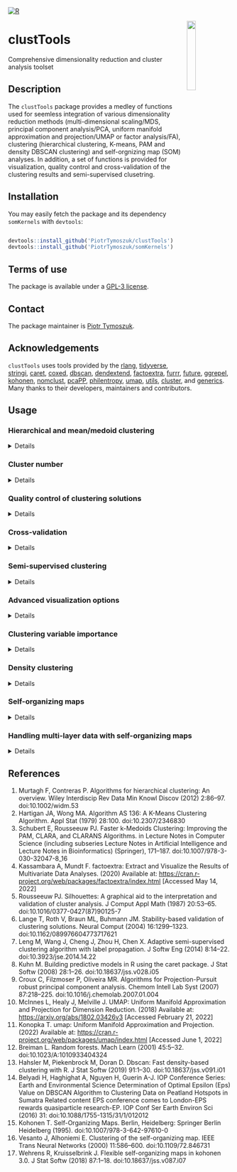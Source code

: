 [![R](https://github.com/PiotrTymoszuk/clustTools/actions/workflows/r.yml/badge.svg)](https://github.com/PiotrTymoszuk/clustTools/actions/workflows/r.yml)

<img src="https://github.com/PiotrTymoszuk/clustTools/assets/80723424/fcf39384-39f7-43f8-a396-b546a3218398" width="20%" height="20%" align = "right">

# clustTools
Comprehensive dimensionality reduction and cluster analysis toolset

## Description

The `clustTools` package provides a medley of functions used for seemless integration of various dimensionality reduction methods (multi-dimensional scaling/MDS, principal component analysis/PCA, uniform manifold approximation and projection/UMAP or factor analysis/FA), clustering (hierarchical clustering, K-means, PAM and density DBSCAN clustering) and self-orgnizing map (SOM) analyses. In addition, a set of functions is provided for visualization, quality control and cross-validation of the clustering results and semi-supervised clusetring.

## Installation

You may easily fetch the package and its dependency `somKernels` with `devtools`: 

```r

devtools::install_github('PiotrTymoszuk/clustTools')
devtools::install_github('PiotrTymoszuk/somKernels')

```
## Terms of use

The package is available under a [GPL-3 license](https://github.com/PiotrTymoszuk/clustTools/blob/main/LICENSE).

## Contact

The package maintainer is [Piotr Tymoszuk](mailto:piotr.s.tymoszuk@gmail.com).

## Acknowledgements

`clustTools` uses tools provided by the [rlang](https://rlang.r-lib.org/), [tidyverse](https://www.tidyverse.org/), [stringi](https://stringi.gagolewski.com/), [caret](https://topepo.github.io/caret/), [coxed](https://cran.r-project.org/web/packages/coxed/index.html), [dbscan](https://cran.r-project.org/web/packages/dbscan/index.html), [dendextend](https://github.com/talgalili/dendextend), [factoextra](https://cran.r-project.org/web/packages/factoextra/index.html), [furrr](https://furrr.futureverse.org/), [future](https://future.futureverse.org/), [ggrepel](https://ggrepel.slowkow.com/), [kohonen](https://cran.r-project.org/web/packages/kohonen/index.html), [nomclust](https://cran.r-project.org/web/packages/nomclust/index.html), [pcaPP](https://github.com/cran/pcaPP), [philentropy](https://github.com/drostlab/philentropy), [umap](https://github.com/tkonopka/umap), [utils](https://stat.ethz.ch/R-manual/R-devel/library/utils/html/00Index.html), [cluster](https://cran.r-project.org/web/packages/cluster/index.html), and [generics](https://github.com/r-lib/generics). Many thanks to their developers, maintainers and contributors.


## Usage

### Hierarchical and mean/medoid clustering

<details>

`clustTools` represents a one-stop shop for construction, diagnostic and validation of clustering solutions, which are scattered between many excellent R packages. Let's take a look at its basic functionalities by semi-supervised clustering of the `biopsy` data set insluded in the R's `MASS` package. This portion of data stores results of a clinical study on breast lesion biopsies, which are classified as benign or malignant based on 9 morphological and cytological variables assessed by a pathologist on a 1 - 10 scale each. The `biopsy` data set will be split into a training and test portion. I'll use the training portion for choice of the best performing clustering algorithm and cluster number. The test portion will be used for the final validation of the clustering results. The algorithms of interest are Ward's hierarchical clustering (internally implemented by `stats`), kmeans (`stats` package) and PAM (partitioning around medoids, package `cluster`). 

```r

  ## data source, the loading order matters
  ## load MASS as the first package

  library(MASS)

  library(tidyverse)
  library(clustTools)
  library(somKernels)

  ## patchwork package for plot panels

  library(patchwork)

  ## the MASS biopsy data set.
  ## Including only complete cases in the analysis
  ## The ID is not unique, since multiple samples
  ## are available for the same patient, so I'm redefining it
  ## no scaling of the clustering features V1 - V9, they are
  ## on the same scale

  my_biopsy <- biopsy %>%
    filter(complete.cases(.)) %>%
    mutate(observation = paste0('obs_', 1:nrow(.)),
           ID = paste(observation, ID, sep = '_')) %>%
    as_tibble

```

```r

> my_biopsy
# A tibble: 683 × 12
   ID                V1    V2    V3    V4    V5    V6    V7    V8    V9 class     observation
   <chr>          <int> <int> <int> <int> <int> <int> <int> <int> <int> <fct>     <chr>      
 1 obs_1_1000025      5     1     1     1     2     1     3     1     1 benign    obs_1      
 2 obs_2_1002945      5     4     4     5     7    10     3     2     1 benign    obs_2      
 3 obs_3_1015425      3     1     1     1     2     2     3     1     1 benign    obs_3      
 4 obs_4_1016277      6     8     8     1     3     4     3     7     1 benign    obs_4      
 5 obs_5_1017023      4     1     1     3     2     1     3     1     1 benign    obs_5      
 6 obs_6_1017122      8    10    10     8     7    10     9     7     1 malignant obs_6      
 7 obs_7_1018099      1     1     1     1     2    10     3     1     1 benign    obs_7      
 8 obs_8_1018561      2     1     2     1     2     1     3     1     1 benign    obs_8      
 9 obs_9_1033078      2     1     1     1     2     1     1     1     5 benign    obs_9      
10 obs_10_1033078     4     2     1     1     2     1     2     1     1 benign    obs_10     
# … with 673 more rows
# ℹ Use `print(n = ...)` to see more rows

```

```r

  ## training portion: a random subset of 383 observations
  ## the rest will be used for validation ('hold-out')

  set.seed(1234)

  train_ids <- sample(1:nrow(my_biopsy),
                      size = 383,
                      replace = FALSE)

  biopsy_lst <-
    list(train = my_biopsy[train_ids, ],
         test = my_biopsy[-train_ids, ]) %>%
    map(column_to_rownames, 'ID') %>%
    map(select, starts_with('V'))

```
I'm checking first the clustering tendency of the training and test data subsets with the [Hopkins statistic](https://en.wikipedia.org/wiki/Hopkins_statistic) with the `get_clust_tendency()` functions implemented in the great package `factoextra`. Of note, Hopkins statistic ranges from 0 (completely homogenous distribution) to 1 (highly clustered distribution). Values around 0.5 indicate a random normal-like ditribution. With the Hopkins statistic values of approximately 0.7, the `biopsy` data set demonstrates a weak-to-moderate clustering tendency:

```r

biopsy_clust_tendency <- biopsy_lst %>% 
    map(get_clust_tendency, 
        n = 200)
```
```r
> biopsy_clust_tendency$train$hopkins_stat
[1] 0.7148951
> biopsy_clust_tendency$test$hopkins_stat
[1] 0.7307125
```

I'm using the `clustTools` functions `hcluster()` and `kcluster()` to cluster the training portion of the data set with the hierarchical clusetring, kmeans and PAM. I'm also trying two distance measures: Euclidean and cosine. The initially guessed cluster number is set to `k = 2` as expected for the data set containing two types of samples. Importantly, those clustering functions take numeric data frames or matrices as the first argument and return objects of `clust_analysis` class, which can be, irrespectively of the clustering algorithm, subjected to a consistent quality control and validation.

```r

  clust_objects <- list()

  ## Ward's hierarchical clustering

  clust_objects$hcl_euclidean <-
    hcluster(data = biopsy_lst$train,
             distance_method = 'euclidean',
             k = 2,
             hc_method = 'ward.D2')

  clust_objects$hcl_cosine <-
    hcluster(data = biopsy_lst$train,
             distance_method = 'cosine',
             k = 2,
             hc_method = 'ward.D2')

  ## kmeans

  clust_objects$kmeans_euclidean <-
    kcluster(data = biopsy_lst$train,
             distance_method = 'euclidean',
             k = 2,
             clust_fun = 'kmeans')

  clust_objects$kmeans_cosine <-
    kcluster(data = biopsy_lst$train,
             distance_method = 'cosine',
             k = 2,
             clust_fun = 'kmeans')

  ## PAM

  clust_objects$pam_euclidean <-
    kcluster(data = biopsy_lst$train,
             distance_method = 'euclidean',
             k = 2,
             clust_fun = 'pam')

  clust_objects$pam_cosine <-
    kcluster(data = biopsy_lst$train,
             distance_method = 'cosine',
             k = 2,
             clust_fun = 'pam')

```

```r

> clust_objects$pam_cosine
Clustering analysis with PAM and cosine distance method.
Cluster assignment:
# A tibble: 383 × 2
   observation     clust_id
   <chr>           <fct>   
 1 obs_284_601265  1       
 2 obs_101_1167471 1       
 3 obs_623_1277792 1       
 4 obs_645_1339781 2       
 5 obs_400_1238948 2       
 6 obs_98_1166630  2       
 7 obs_103_1168736 2       
 8 obs_602_1042252 1       
 9 obs_326_806423  2       
10 obs_79_1137156  1       
# … with 373 more rows
# ℹ Use `print(n = ...)` to see more rows

```
The `clust_analysis` object bundles the clustering data (called by `model.frame()`), distance matrix (`dist()`), a data frame with the cluster assignment (`extract(type = 'assignment')`) and other internal elements allowing for re-fitting of the clustering structure:

```r

> head(model.frame(clust_objects$pam_cosine))
                V1 V2 V3 V4 V5 V6 V7 V8 V9
obs_284_601265  10  4  4  6  2 10  2  3  1
obs_101_1167471  4  1  2  1  2  1  3  1  1
obs_623_1277792  4  1  1  1  2  1  1  1  1
obs_645_1339781  1  1  1  1  2  1  2  1  1
obs_400_1238948  8  5  6  2  3 10  6  6  1
obs_98_1166630   7  5  6 10  5 10  7  9  4

> as.matrix(dist(clust_objects$pam_cosine))[1:5, 1:5]
                obs_284_601265 obs_101_1167471 obs_623_1277792 obs_645_1339781 obs_400_1238948
obs_284_601265      0.00000000      0.21342699      0.15789388       0.2976895      0.08462418
obs_101_1167471     0.21342699      0.00000000      0.06341419       0.1204068      0.15371658
obs_623_1277792     0.15789388      0.06341419      0.00000000       0.2049536      0.19244959
obs_645_1339781     0.29768946      0.12040679      0.20495361       0.0000000      0.18009751
obs_400_1238948     0.08462418      0.15371658      0.19244959       0.1800975      0.00000000

> extract(clust_objects$pam_cosine, type = 'assignment')
# A tibble: 383 × 2
   observation     clust_id
   <chr>           <fct>   
 1 obs_284_601265  1       
 2 obs_101_1167471 1       
 3 obs_623_1277792 1       
 4 obs_645_1339781 2       
 5 obs_400_1238948 2       
 6 obs_98_1166630  2       
 7 obs_103_1168736 2       
 8 obs_602_1042252 1       
 9 obs_326_806423  2       
10 obs_79_1137156  1       
# … with 373 more rows
# ℹ Use `print(n = ...)` to see more rows

```
</details>

### Cluster number

<details>

The package offers a visual help for verifying your cluster number guess. By calling `plot(type = 'diagnostic')` for a `clust_analysis` object, plots of dendrograms (hierarchical clustering only), within-cluster sum of squares and mean silhouette statistic values for clustering structures with varyiing cluster numbers can retrieved. All plots generated with the package's tools are `ggplot` graphical objects and can be easily customized by the user:

```r

  ## plot(type = 'diagnostic') returns
  ## a list of diagnostic plots for determination
  ## of the optimal cluster number
  
  cl_number_plots <- clust_objects %>% 
    map(plot, 
        type = 'diagnostic') %>% 
    map(map, 
        ~.x + 
          theme(plot.tag.position = 'bottom'))

```

```r
## for hierarchical clustering dendrograms are available

> cl_number_plots$hcl_euclidean$dendrogram

```
![image](https://github.com/PiotrTymoszuk/clustTools/assets/80723424/b5086ac2-06fd-4256-948a-4dcba8367cc7)

```r
## within-cluster sum of squares and mean silhouette plots
## are generated for most algorithms

> cl_number_plots$pam_euclidean$wss + cl_number_plots$pam_euclidean$silhouette
```
![image](https://github.com/PiotrTymoszuk/clustTools/assets/80723424/c4fee14a-00d9-4062-b4ba-31bb9c662feb)

As indicated by the two main branches of the dendrogram, the bend of the within-cluster sum of square curve, and the peak of the mean [silhouette statistic](https://en.wikipedia.org/wiki/Silhouette_(clustering)), the two-cluster solution seem to be a resonable guess.

</details>

### Quality control of clustering solutions

<details>

The package offers basically two numeric measures of cluster quality:

* [silhouette statistic](https://en.wikipedia.org/wiki/Silhouette_(clustering)), which gauges the quality of discrimination between the clusters

* _explained clustering variance_ defined as a ratio of the total between-cluster sum of squares to the total sum of squares. As such, explained clustering variance works in a similar way to R^2 or ANOVA

Function `silhouette()` computes silhouette values for each observation, mean values for the whole object and particular clusters can be retrieved with the `summary` method. Genarally, silhouettes range from -1 to 1, with high values indicative of good separation of the given observation or cluster from other clusers:

```r

> clust_objects$kmeans_cosine %>% 
+ silhouette %>% 
+ summary
# A tibble: 3 × 13
  clust_id     n n_negative perc_negative  mean    sd median   q025    q25   q75  q975    min   max
  <fct>    <int>      <int>         <dbl> <dbl> <dbl>  <dbl>  <dbl>  <dbl> <dbl> <dbl>  <dbl> <dbl>
1 global     383         37          9.66 0.357 0.251  0.313 -0.115 0.213  0.574 0.736 -0.202 0.764
2 1          165          0          0    0.567 0.172  0.638  0.219 0.433  0.697 0.756  0.156 0.764
3 2          218         37         17.0  0.198 0.171  0.219 -0.135 0.0717 0.302 0.482 -0.202 0.522

```
For kmeans clustering of the `biopsy` training subset with cosine distance, low mean silhouette for the second large cluster indicate a possibly poor distinctness. This may be investigated in a plot in more details:

```r
> clust_objects$kmeans_cosine %>% 
+ silhouette %>% 
+ plot
```
![image](https://github.com/PiotrTymoszuk/clustTools/assets/80723424/22525c18-e5ad-4a05-b449-b62031868e2e)

In particular, 18% of the cluster 2 observations had negative statistic values, which indicate that they are most likely misclassified. 

Let's compare mean silhouettes and clusetring variances for different clustering solutions. The later can be computed for `clust_analysis` objects by calling `var()` with the `frac_var` element of the result storing the fraction of explained clustering variance which concerns us most.

```r
  ## mean silhouettes
  
  cl_silhouettes <- clust_objects %>% 
    map(silhouette) %>% 
    map_dfr(summary) %>% 
    filter(clust_id == 'global') %>% 
    mutate(clustering_algorithm = names(clust_objects)) %>% 
    relocate(clustering_algorithm)
  
  ## explained clustering variances
  
  cl_variances <- clust_objects %>% 
    map(var) %>% 
    map_dbl(~.x$frac_var)

```
In the `biopsy` data set, Euclidean distance yields a generally better separation between the clusters as the cosine metics as unequivocally demonstrated by mean silhouettes. The PAM/Euclidean solution has the lowest count of potentially misclassified observations with negative silhouette widths.

```r
> cl_silhouettes
# A tibble: 6 × 14
  clustering_algorithm clust_id     n n_negative perc_negative  mean    sd median    q025   q25   q75  q975     min   max
  <chr>                <fct>    <int>      <int>         <dbl> <dbl> <dbl>  <dbl>   <dbl> <dbl> <dbl> <dbl>   <dbl> <dbl>
1 hcl_euclidean        global     383         25          6.53 0.567 0.317  0.747 -0.253  0.339 0.816 0.849 -0.602  0.849
2 hcl_cosine           global     383         65         17.0  0.318 0.323  0.298 -0.356  0.136 0.592 0.784 -0.521  0.805
3 kmeans_euclidean     global     383         17          4.44 0.583 0.282  0.748 -0.106  0.365 0.810 0.843 -0.291  0.843
4 kmeans_cosine        global     383         37          9.66 0.357 0.251  0.313 -0.115  0.213 0.574 0.736 -0.202  0.764
5 pam_euclidean        global     383          6          1.57 0.588 0.252  0.738  0.0642 0.372 0.795 0.825 -0.120  0.825
6 pam_cosine           global     383         11          2.87 0.359 0.202  0.332 -0.0143 0.248 0.524 0.676 -0.0963 0.695

```

In turn, kmeans with Euclidean distance provides the most informative clustering procedure as demonstrated by the highest explained clustering variance:

```r
>   cl_variances
   hcl_euclidean       hcl_cosine kmeans_euclidean    kmeans_cosine    pam_euclidean       pam_cosine 
       0.8082272        0.2898587        0.8303221        0.3172726        0.8173912        0.2914502 
```

The `clustTools` package offers also a rich set of visual diagnostic tools. Heat maps generated with `plot(type = 'heat_map')` and `cross_distance() %>% plot(type = 'mean')` are useful at assessing distinctness of the clusters. Let's check them out for the PAM algorithm - eye-balling of the plots confirms the poor separation between the clusters by PAM/cosine:

```r
 ## distance heat maps

 pam_heat_maps <- clust_objects[c("pam_euclidean", "pam_cosine")] %>% 
    map(plot, type = 'heat_map') %>% 
    map(~.x + 
          theme(plot.tag = element_blank(), 
                axis.text = element_blank(), 
                axis.text.x = element_blank(), 
                axis.ticks = element_blank(), 
                axis.line = element_blank(),
                legend.position = 'bottom'))
```

```r
> pam_heat_maps$pam_euclidean + pam_heat_maps$pam_cosine

```
![image](https://github.com/PiotrTymoszuk/clustTools/assets/80723424/ea7c2f76-8f8a-4970-9803-2d89d826a4d4)

```r

 pam_mean_heat_maps <- clust_objects[c("pam_euclidean", "pam_cosine")] %>% 
    map(cross_distance) %>% 
    map(plot, type = 'mean') %>% 
    map(~.x + theme(legend.position = 'bottom'))
    
```

![image](https://github.com/PiotrTymoszuk/clustTools/assets/80723424/9e55beb1-49f0-4eba-993e-84657e210bfb)
  
</details>

### Cross-validation

<details>

Unsupervised clustering objects resemble multi-parameter classification machine learning models in multiple aspects. By principle, they can be cross-validated just like any other machine learning models. In brief, in each cross-validation fold, the training portion is used for fitting of the clustering structure with the same algorithm as the parent clustering solution. The test portion of the fold is used for calculation of numeric stats and assessment of cluster assignment accuracy as compared with the parental clustering solution. Such approach has few advantages as compared with computation of numeric statistics only for the training data subset like a more robust handling of atypical observations and assessment of over-fitting. 
The default method of assignment of test portion observations to the clusters defined in the trainig portion of the cross-validation fold is so-called k-nearest neighbor label propagation. This prediction algorithm is resonably fast and agnostic to the clustering procedure. 

Here, we'll cross-validate the `biopsy` training subset clustering objects generated with the best performing Euclidean distance. This is accomplished with the `cv()` function, which returns out-of-fold predictions, numeric statistics for the folds along with means and confidence intervals of cluster assignment accuracy, classification error, explained clustering variance and mean silhouette. The later statistics can be retrieved from the `cv()` output by calling `summary()`:

```r

  euclidean_cv_stats <- 
    clust_objects[c("hcl_euclidean", "kmeans_euclidean", "pam_euclidean")] %>% 
    map(cv) %>% 
    map(summary)

```

```r

> euclidean_cv_stats %>% 
+ map(select, ends_with('mean'))
$hcl_euclidean
# A tibble: 1 × 4
  accuracy_mean error_mean frac_var_mean sil_width_mean
          <dbl>      <dbl>         <dbl>          <dbl>
1         0.763      0.237         0.805          0.586

$kmeans_euclidean
# A tibble: 1 × 4
  accuracy_mean error_mean frac_var_mean sil_width_mean
          <dbl>      <dbl>         <dbl>          <dbl>
1         0.395      0.605         0.813          0.588

$pam_euclidean
# A tibble: 1 × 4
  accuracy_mean error_mean frac_var_mean sil_width_mean
          <dbl>      <dbl>         <dbl>          <dbl>
1         0.790      0.210         0.801          0.586

```

In case of kmeans clustering and of other algorithms with stochastic determination of the initial cluster centers, the accuracy and classification error are expected to be poor. Still, we can use fractions of explained variations (`frac_var`) and mean silhouette widths (`sil_width`), to compare the clustering procedures. While all of them have similar discriminatory power, the kmeans/Euclidean colution displays the largest fraction of explained variance.
  
</details>

### Semi-supervised clustering

<details>

As for cross-validation, there's a possibility to apply the k-nearest neighbor (kNN) label propagation algorithm to predict the cluster assignment in a hold-out subset or external validation data set. Here we'll predict the cluster assignment defined by the kmeans/Euclidean clustering in the training portion for the test subset of the `biopsy` data set and check quality of the cluster assignment with explained clustering variance and silhouette width. 
The prediction is done with the `predict()` function, which takes a clustering analysis object as the first argument and a numeric data frame or matrix as `newdata`; the `type` argument is set to 'propagation' for the kNN procedure. The output is an instance of `clust_analysis` class, which allows for direct comparison of the training and test data clustering.

```r

  ## predictions for KMEANS/Euclidean
  
  kmeans_clusters <- list()
  
  kmeans_clusters$training <- clust_objects$kmeans_euclidean
  
  kmeans_clusters$test <- 
    predict(clust_objects$kmeans_euclidean, 
            newdata = biopsy_lst$test, 
            type = 'propagation')

```

Let's compare explained variances and mean silhouette witdths of the training clustering and predictions: 

```r

  ## explained variance and silhouette width
  
  kmeans_variance <- kmeans_clusters %>% 
    map(var) %>% 
    map_dbl(~.x$frac_var)
  
  kmeans_silhouette <- kmeans_clusters %>% 
    map(silhouette) %>% 
    map(summary)

```
```r
>   kmeans_variance
 training      test 
0.8303221 0.8385571

>   kmeans_silhouette
$training
# A tibble: 3 × 13
  clust_id     n n_negative perc_negative  mean    sd median   q025   q25   q75  q975    min   max
  <fct>    <int>      <int>         <dbl> <dbl> <dbl>  <dbl>  <dbl> <dbl> <dbl> <dbl>  <dbl> <dbl>
1 global     383         17          4.44 0.583 0.282  0.748 -0.106 0.365 0.810 0.843 -0.291 0.843
2 1          249          0          0    0.764 0.102  0.805  0.443 0.750 0.819 0.843  0.282 0.843
3 2          134         17         12.7  0.248 0.184  0.297 -0.182 0.166 0.388 0.465 -0.291 0.473

$test
# A tibble: 3 × 13
  clust_id     n n_negative perc_negative  mean    sd median    q025   q25   q75  q975    min   max
  <fct>    <int>      <int>         <dbl> <dbl> <dbl>  <dbl>   <dbl> <dbl> <dbl> <dbl>  <dbl> <dbl>
1 global     300          5          1.67 0.608 0.262  0.771  0.0694 0.391 0.815 0.849 -0.230 0.849
2 1          198          0          0    0.774 0.104  0.806  0.415  0.775 0.822 0.849  0.195 0.849
3 2          102          5          4.90 0.287 0.156  0.311 -0.141  0.192 0.402 0.480 -0.230 0.500

```

The cluster prediction in the test portion of the `biopsy` data set seems to be equally informative as in the parental clustering solution. Moreover, the discriminatory performance measured by silhouettes is even marginally better for the test data than for the training subset. The distinctess of the clusters can be assessed by heat maps of pairwise distances between observations:

```r

kmeans_heat_maps <- kmeans_clusters %>% 
    map(plot, type = 'heat_map') %>% 
    map(~.x + 
          theme(legend.position = 'bottom', 
                plot.tag = element_blank(), 
                axis.text = element_blank(), 
                axis.text.x = element_blank(), 
                axis.ticks = element_blank(), 
                axis.line = element_blank())) %>% 
    map2(., c('Biopsy: training', 'Biopsy: test'), 
         ~.x + labs(title = .y))

```

```r

> kmeans_heat_maps$training + kmeans_heat_maps$test

```
![image](https://github.com/PiotrTymoszuk/clustTools/assets/80723424/e9725bda-1939-4a0a-85a9-7168b56e3200)

By calling `cross_distance()` for the training and test data clustering structures, we can also assess how the training and test clusters relate to each other:

```r
kmeans_cross_dists <- 
    cross_distance(kmeans_clusters$training, 
                   kmeans_clusters$test)

```

```r
> kmeans_cross_dists %>% 
+ plot(type ='mean')
```
![image](https://github.com/PiotrTymoszuk/clustTools/assets/80723424/4d0a1091-bb61-4e0e-bd22-d7b28e80dfa6)

Finally, let's compare the distribution of malignant and benign samples between the clusters. This analysis reveals, that nearly all benign samples were assigned to the cluster 1 and malingnant samples were located in the cluster 2:

```r

  ## retrieving the cluster assignments
  
  kmeans_clust_assign <- kmeans_clusters %>% 
    map(extract, 'assignment') %>% 
    map(mutate, ID = observation)
  
  ## joining with the biopsy data
  
  kmeans_clust_assign <- kmeans_clust_assign %>% 
    map(left_join, 
        my_biopsy[c('ID', 'class')], 
        by = 'ID')
  
  ## counting benign and malignant samples in the clusters
  
  kmeans_clust_counts <- kmeans_clust_assign %>% 
    map(count, clust_id, class)

```
```r
> kmeans_clust_counts
$training
# A tibble: 4 × 3
  clust_id class         n
  <fct>    <fct>     <int>
1 1        benign      240
2 1        malignant     9
3 2        benign        7
4 2        malignant   127

$test
# A tibble: 4 × 3
  clust_id class         n
  <fct>    <fct>     <int>
1 1        benign      193
2 1        malignant     5
3 2        benign        4
4 2        malignant    98

```
We can corroborate it further by computing accuracy, Cohen's kappa and receiver-operating characteristic with `caret`:

```r
## kappa and ROC: I'm using `multiClassSummary()`
  ## which takes a data frame with the `obs` and `pred`
  ## variables storing the observed and predicted outcome, respectively
  
  library(caret)
  
  kmeans_clust_assign <- kmeans_clust_assign %>% 
    map(mutate, 
        obs = class, 
        pred = car::recode(clust_id, 
                           "'1' = 'benign'; '2' = 'malignant'"), 
        pred = factor(pred, c('benign', 'malignant')))
  
  kmeans_roc_stats <- kmeans_clust_assign %>% 
    map(select, obs, pred) %>% 
    map(as.data.frame) %>% 
    map(multiClassSummary, 
        lev = c('benign', 'malignant'))
```
The kmeans/Euclidean clustering of the `biopsy` data set allows an excellent discrimination of the malignant and benign breast biopsy samples:

```r

>  kmeans_roc_stats
$training
         Accuracy             Kappa                F1       Sensitivity       Specificity    Pos_Pred_Value    Neg_Pred_Value 
        0.9582245         0.9084854         0.9677419         0.9716599         0.9338235         0.9638554         0.9477612 
        Precision            Recall    Detection_Rate Balanced_Accuracy 
        0.9638554         0.9716599         0.6266319         0.9527417 

$test
         Accuracy             Kappa                F1       Sensitivity       Specificity    Pos_Pred_Value    Neg_Pred_Value 
        0.9700000         0.9333136         0.9772152         0.9796954         0.9514563         0.9747475         0.9607843 
        Precision            Recall    Detection_Rate Balanced_Accuracy 
        0.9747475         0.9796954         0.6433333         0.9655759 

```
  
</details>

### Advanced visualization options

<details>

Visualization of clustering structure with help of dimensionality reduction methods has a long tradition. By calling `plot(type = 'components')` for a clustering analysis objects, the `clustTools` package generates a scatter plot of observations's scores associated with the first two dimensions of prlincipal component analysis (PCA), multi-dimensional scaling (MDS) or Uniform Manifold Approximation and Projection (UMAP). By default, the dimensionality reduction is done for the distance matrix, by specifying `with = 'data'`, the user can request it for the genuine data set.

```r

## plots of MDS of the distance matrix, as an alternative 
  ## of distance heat map
  
  kmeans_mds_dist <- kmeans_clusters %>% 
    map(plot,
        type = 'components', 
        red_fun = 'mds') %>% 
    map(~.x + 
          theme(plot.tag = element_blank(), 
                legend.position = 'bottom'))

```
```r
> kmeans_mds_dist$training + kmeans_mds_dist$test
```

![image](https://github.com/PiotrTymoszuk/clustTools/assets/80723424/501958ae-017c-41b4-a1c1-fcd1d51535b0)

```r

  ## UMAP of the data set
  
  kmeans_umap_data <- kmeans_clusters %>% 
    map(plot, 
        type = 'components', 
        red_fun = 'umap',
        with = 'data') %>% 
    map(~.x + 
          theme(plot.tag = element_blank(), 
                legend.position = 'bottom'))

```
```r
> kmeans_umap_data$training + kmeans_umap_data$test
```
![image](https://github.com/PiotrTymoszuk/clustTools/assets/80723424/d105f4b6-8f66-4421-bbc4-8705ef513d2f)

By calling `plot_clust_hm()` for a clusterin analysis object, a heat map representation of clustering features is plotted. The color scale may be easily customized e.g. with ggplot's `scale_fill_gradient2()`:

```r
## heat maps of clustering features
    
  kmeans_hm_variables <- kmeans_clusters %>% 
    map(plot_clust_hm) %>% 
    map(~.x + 
          scale_fill_gradient2(low = 'steelblue', 
                               mid = 'black', 
                               high = 'firebrick', 
                               midpoint = 5.5, 
                               limits = c(1, 10)) + 
          theme(axis.text.x = element_blank(), 
                axis.ticks.x = element_blank(), 
                axis.line.x = element_blank(), 
                legend.position = 'bottom')) %>% 
    map2(., c('Biopsy: training', 'Biopsy: test'), 
         ~.x + labs(title = .y))
```
```r
> kmeans_hm_variables$training + kmeans_hm_variables$test
```
![image](https://github.com/PiotrTymoszuk/clustTools/assets/80723424/12709b76-99eb-4106-8afb-0ed8caad70c2)
  
</details>

### Clustering variable importance

<details>
Permutation variable importance as proposed by Breiman for machine learning algorithms can be applied directly to clusterin analyses. The principle is quite simple: we're comparing quality fo clustering of the genuine clustering structure with a clustering objects fitted to the data set with one of the variables reshuffled by random. This procedure is repeated for all clusetring features and may run in several iterations exclude random unexpecte results. In `clustTools`, permutation variable importance is computed with the `impact()` function for explained clustering variance as loss function, i.e. the metric used to compare the input and reshuffled clustering structure. Of importance, this procedue can be done only for clustering objects fitted to the training data set and not for predictions. The computation for multiple iterations can be accelerated by launching he function in parallel. The results can be visualized by calling `plot()` and their wrpa-up retirieved by `summary()`:

```r

kmeans_variable_importance <-
    impact(kmeans_clusters$training,
           n_iter = 50,
           .parallel = TRUE)

```
```r
> summary(kmeans_variable_importance)
# A tibble: 9 × 9
  variable   mean      sd median    q25    q75     min    max n_iter
  <chr>     <dbl>   <dbl>  <dbl>  <dbl>  <dbl>   <dbl>  <dbl>  <int>
1 V1       0.0507 0.00502 0.0501 0.0481 0.0539 0.0386  0.0600     50
2 V2       0.0749 0.00897 0.0735 0.0700 0.0809 0.0468  0.0964     50
3 V3       0.0596 0.00790 0.0589 0.0538 0.0644 0.0461  0.0811     50
4 V4       0.0555 0.00867 0.0546 0.0490 0.0616 0.0333  0.0736     50
5 V5       0.0290 0.00567 0.0283 0.0257 0.0327 0.0156  0.0440     50
6 V6       0.157  0.00880 0.157  0.151  0.163  0.134   0.174      50
7 V7       0.0404 0.00516 0.0402 0.0365 0.0441 0.0307  0.0514     50
8 V8       0.0857 0.0107  0.0842 0.0785 0.0920 0.0621  0.109      50
9 V9       0.0166 0.00723 0.0154 0.0124 0.0219 0.00289 0.0339     50
```

```r
> plot(kmeans_variable_importance)
```
![image](https://github.com/PiotrTymoszuk/clustTools/assets/80723424/2225235a-26df-4c8b-a4bf-3f6d4feddb25)

As inferred from the summary table and the plot, the variable `V6` is by far the most influential clustering variable.

</details>

### Density clustering

<details>

Density clustering is implemented in the `clustTools` package by the DBSCAN algorithm. While its applicability to high dimension data is limited, it can robustly cope with with data subjected previously to dimensionality reduction e.g. with UMAP. To streamline the reduction - clustering workflow, nearly all clustering functions of the package can be coupled with the `reduce_data()` tool. In the following example, we'll subject the `biopsy` data set to UMAP and subsequently cluster the UMAP score layout with DBSCAN. Unlike for hierarchical clustering or mean/medoid clusetring, the user does not have to specify the cluster number. The clustering behavior is controlled with the `eps` parameter defining the distance threshold for noise observations and minPts specifying the size of the nearest neighborhood:

```r

  ## generating the UMAP layouts for the training and test
  ## portion of the data set

  biopsy_density <- biopsy_lst %>%
    map(reduce_data,
        distance_method = 'manhattan',
        kdim = 2,
        red_fun = 'umap', 
        random_state = 1234)

  ## clustering the training subset
  ## eps is a pure guess to begin with

  biopsy_dbscan <- list()

  biopsy_dbscan$training <-
    dbscan_cluster(data = biopsy_density$train,
                   distance_method = 'manhattan', 
                   eps = 1,
                   minPts = 7)

```
In a similar manner to hierarchical of kmeans clustering, the function `plot(type = 'diagnostic')` may be employed for setting the optimal `eps` value. Following the logics of Belyadi and colleagues, nois observations tend towards rapidly expanding k-nearest neighbor distance for noisy observations. Hence the optimal `eps` threshold should be placed just below the steep increase of the nearest neighbor distance plot. With `eps = 1`, we set the threshold obviously far too high:

```r
> plot(biopsy_dbscan$training)
$knn_dist
```
![image](https://github.com/PiotrTymoszuk/clustTools/assets/80723424/0f1ecd4a-1364-4da5-b71c-03c07ae36ab4)


`eps` value of 0.7 seems to do the job

```r
  biopsy_dbscan$training <-
    dbscan_cluster(data = biopsy_density$train,
                   distance_method = 'manhattan', 
                   eps = 0.7,
                   minPts = 7)

```

```r
> plot(biopsy_dbscan$training)
$knn_dist
```
![image](https://github.com/PiotrTymoszuk/clustTools/assets/80723424/175191fb-039e-4599-8299-23f36f1c2b27)

Numeric statistics, cross-validation and semi-supervised clustering are accomplished in the usual way. Let's check the luster predictions for the test portion of the `biopsy` data set:

```r
 ## predictions

  biopsy_dbscan$test <-
    predict(biopsy_dbscan$training,
            newdata = biopsy_density$test,
            type = 'propagation')

  ## clustering variance and silhouette width

  biopsy_dbscan_variance <- biopsy_dbscan %>%
    map(var) %>%
    map_dbl(~.x$frac_var)

  biopsy_dbscan_silhouette <- biopsy_dbscan %>%
    map(silhouette) %>%
    map(summary)

```

```r
>   biopsy_dbscan_variance
 training      test 
0.9922007 0.2608777

>   biopsy_dbscan_silhouette 
$training
# A tibble: 5 × 13
  clust_id     n n_negative perc_negative   mean       sd median   q025    q25   q75  q975    min   max
  <fct>    <int>      <int>         <dbl>  <dbl>    <dbl>  <dbl>  <dbl>  <dbl> <dbl> <dbl>  <dbl> <dbl>
1 global     383         62          16.2 0.481   0.482    0.660 -0.507  0.236 0.938 0.959 -0.911 0.960
2 0            1          0           0   0      NA        0      0      0     0     0      0     0    
3 1          122          0           0   0.947   0.00912  0.947  0.928  0.939 0.955 0.960  0.926 0.960
4 2          177         62          35.0 0.0448  0.360    0.148 -0.583 -0.391 0.364 0.419 -0.911 0.420
5 3           83          0           0   0.733   0.0662   0.763  0.594  0.675 0.783 0.806  0.564 0.807

$test
# A tibble: 5 × 13
  clust_id     n n_negative perc_negative     mean      sd median   q025    q25    q75   q975     min      max
  <fct>    <int>      <int>         <dbl>    <dbl>   <dbl>  <dbl>  <dbl>  <dbl>  <dbl>  <dbl>   <dbl>    <dbl>
1 global     300        146          48.7   0.0143  0.479   0.262 -0.730 -0.427  0.439  0.855  -0.785    0.885
2 0            0          0         NaN   NaN      NA      NA     NA     NA     NA     NA     Inf     -Inf    
3 1           13          0           0     0.843   0.0643  0.882  0.705  0.806  0.883  0.885   0.666    0.885
4 2          146        146         100    -0.453   0.159  -0.442 -0.759 -0.578 -0.325 -0.223  -0.785   -0.216
5 3          141          0           0     0.422   0.0751  0.430  0.262  0.380  0.461  0.529   0.228    0.529
```

Interestingly, the UMAP - DBSCAN procedure overfits massively as demonstrated by the huge differences in clustering variances and mean silhouettes between the training and test data set. The failure of the clustering solution to predict the test subset assignment is also obvius, when the UMAP layout is visualized in a scatter plot. To this end we'll call `plot(type = 'data')`, which plots the first two variables of the clustering data set - in this case the first two UMAP dimensions.

```r

  biopsy_dbscan_umap_layout <- biopsy_dbscan %>%
    map(plot, 
        type = 'data') %>% 
    map(~.x + 
          theme(plot.tag = element_blank(), 
                legend.position = 'bottom'))

```
```r
> biopsy_dbscan_umap_layout$training + biopsy_dbscan_umap_layout$test
```

![image](https://github.com/PiotrTymoszuk/clustTools/assets/80723424/55ee42a3-d0d6-41f1-b173-07afb3fb1c64)

</details>

### Self-organizing maps

<details>
Self-organizing maps or SOM represent a Swiss army knife for dimensionality reduction and clustering. The algorithm based on the neural network principle was proposed by Teuvo Kohonen and implemented in R by the excellent package `kohonen` by Wehrens and colleagues. The output of the SOM algorithm is a set of vectors, so called 'codebook vectors' storing positions of SOM nodes (called also 'winning units') and, hence, a simplified, 'reduced' form of the input data set. As proposed by Juha Vesanto some 20 years ago, the matrix of distances between the codebook vectors, so called 'U matrix' may be tackled by traditional unsupervised clustering algorithms such as hierarchical or kmeans clustering. From my own experience, such combined SOM - unsupervised clustering procedure is especially useful at handling high-dimension data such as gene expression matrices of flow cytometry measurmenents. 

The `clustTool` package integrates the SOM concept, SOM tools provided by the `kohonen` package and unsupervised clustering functions in a comprehensive workflow. In the current example, we'll use the combined SOM - PAM clustering to classify Italian wines listed in the UCI's `wines` data set based on their physical and chemical properties. The preprocessing will include elimination of non-variant features and normalization with median centering of the clustering variables (function `center_data()` from the `clustTools` package). The training subset will consist of 100 randomly selected observations, and will be used for tuning of the clustering algorithm. The test portion will be used solely for validation of the clustering structure.

```r
  ## kohonen will be used for diagnostic plots
  ## and as the data source
  ##
  ## the library order matters!

  library(kohonen)

  library(tidyverse)
  library(clustTools)
  library(somKernels)
  library(caret)

  ## patchwork for stitching the plots

  library(patchwork)

  ## the wines dataset pre-processing: elimination of invariant features
  ## (low variance to mean ratio) and median centering

  data("wines")

  my_wines <- wines %>%
    as.data.frame %>%
    mutate(ID = paste0('wine_', 1:nrow(.))) %>%
    column_to_rownames('ID')

  distr_stats <- my_wines %>%
    map_dfr(~tibble(variance = var(.x),
                    mean = mean(.x),
                    var_mean_ratio = var(.x)/mean(.x))) %>%
    mutate(variable = names(my_wines)) %>%
    relocate(variable)

  top_variant_features <- distr_stats %>%
    filter(var_mean_ratio > 0.1) %>%
    .$variable

  my_wines <- my_wines %>%
    select(all_of(top_variant_features)) %>%
    center_data('median')

  ## appending the parental data frame with wine classification
  ## it will be used for the final validation of the results

  my_wines <- my_wines %>%
    mutate(vintage = vintages)

  ## training: 100 randomly chosen observations
  ## the rest used for validation#
  ## created with caret's createDataPartition() to keep
  ## the vintage distribution

  set.seed(12345)

  train_ids <- createDataPartition(my_wines$vintage, p = 100/177)[[1]]

  wine_lst <-
    list(train = my_wines[train_ids, ],
         test = my_wines[-train_ids, ]) %>%
    map(select, -vintage)

```

As before, we're checking the clustering tendency with Hopkins statistic using `get_clust_tendency()`. With the statistic values in the 0.65 - 0.7 range, only weak clustering tendency of both training and test data subsets can be inferred. 

```r
clust_tendency <- wine_lst %>%
    map(get_clust_tendency,
        n = 60)
```
```r
> clust_tendency$train$hopkins_stat
[1] 0.6983034
> clust_tendency$test$hopkins_stat
[1] 0.6566695
```
We are constructing three SOM-clusetring objects employing $5 \times 4$ hexagonal SOM grids to generate U matrices with Euclidean, Manhattan and cosine distances. The U-matrices will be subsequently clustered with the PAM procedure with 3 clusters as an intial guess. The construction step is accomplished with the `combi_cluster()` function returning a `combi_analysis` object. As we'll see in a moment, `combi_analysis` objects share the same quality control, validation, prediction, visualization and variable importance framework with other clustering analyses done with the `clustTools` package.

```r

algos <- list()

  algos$som_pam_euclidean <-
    combi_cluster(data = wine_lst$train,
                  distance_som = 'euclidean',
                  xdim = 5,
                  ydim = 4,
                  topo = 'hexagonal',
                  neighbourhood.fct = 'gaussian',
                  toroidal = FALSE,
                  rlen = 2000,
                  node_clust_fun = kcluster,
                  k = 3,
                  clust_fun = 'pam')

  algos$som_pam_manhattan <-
    combi_cluster(data = wine_lst$train,
                  distance_som = 'manhattan',
                  xdim = 5,
                  ydim = 4,
                  topo = 'hexagonal',
                  neighbourhood.fct = 'gaussian',
                  toroidal = FALSE,
                  rlen = 2000,
                  node_clust_fun = kcluster,
                  k = 3,
                  clust_fun = 'pam')

  algos$som_pam_cosine <-
    combi_cluster(data = wine_lst$train,
                  distance_som = 'cosine',
                  xdim = 5,
                  ydim = 4,
                  topo = 'hexagonal',
                  neighbourhood.fct = 'gaussian',
                  toroidal = FALSE,
                  rlen = 2000,
                  node_clust_fun = kcluster,
                  k = 3,
                  clust_fun = 'pam')

```
The first step of quality control is to check if SOM converged. This can be easily done by plotting the mean distance of observations to the SOM node as a function of algorithm iterations. A substantial reduction of the distance followed by a plateau suggests convergence of the algorithm. Such distance plots are generated by `plot(type = 'training')` and as presented in the graphic below, SOM with all of Euclidean, Manhattan and cosine distances converged within 2000 iterations of the algorithm. If this is not the case, you may consider increasing the `rlen` paramater values in the `combi_cluster()` function.

```r

  ## the training plots are stored by the 'observation' element
  ## there are warnings generated that the training plots can not be generated
  ## for SOM nodes, but you can ignore them
  ##
  ## The plot() function retugns a list of ggplot pbjects
  ## which are easy to customized by the user

  som_convergence_plots <- algos %>%
    map(plot, type = 'training') %>%
    map(~.x$observation +
          theme(plot.tag = element_blank(),
                legend.position = 'none')) %>%
    map2(., c('SOM/HCL, Euclidean distance',
              'SOM/HCL, Manhattan distance',
              'SOM/HCL, cosine distance'),
         ~.x +
           labs(title = .y,
                subtitle = 'SOM training convergence'))

```
```r
  som_convergence_plots$som_pam_euclidean +
    som_convergence_plots$som_pam_manhattan +
    som_convergence_plots$som_pam_cosine +
    plot_layout(ncol = 2)
```

![image](https://github.com/PiotrTymoszuk/clustTools/assets/80723424/5a86e00c-af71-42a1-8456-b973e79ba50d)

In the next step, we're verifying, if our cluster number guess holds by comparing mean slhouette widths for clustering of the SOM nodes with varying cluster numbers. This can be done by calling `plot(type = 'diagnostic')` for a `combi_analysis` object. As for the remaining clustering analysis types, this function returns a list of diagnostic plots for the observation clustering by SOM (element 'observation') and for the SOM node clustering by PAM (element 'node' of the list). For deetrmination of the cluster number for node clustering, the node diagnostic plots are needed.

```r
 node_cluster_number_plots <- algos %>%
    map(plot, type = 'diagnostic') %>%
    map(~.x$node$silhouette +
          theme(plot.tag = element_blank())) %>%
    map2(., c('SOM/HCL, Euclidean distance',
              'SOM/HCL, Manhattan distance',
              'SOM/HCL, cosine distance'),
         ~.x +
           scale_y_continuous(limits = c(0, 0.65)) +
           labs(title = .y,
                subtitle = 'SOM node clustering'))
```

```r
node_cluster_number_plots$som_pam_euclidean +
    node_cluster_number_plots$som_pam_manhattan +
    node_cluster_number_plots$som_pam_cosine +
    plot_layout(ncol = 2)
```
![image](https://github.com/PiotrTymoszuk/clustTools/assets/80723424/0bf99fe0-d3a7-4292-9151-3d3290918020)

In the graphic panel above, the red dashed lines indicate the guessed number of clusters and the blue ones represent the optimal cluster number based on the peak of the silhouette statistic. With the cosine distance, our cluster number guess seems to be resonable. In turn, k = 2 clusters will likely work better for the clustering solutions with Euclidean and Manhattan distances. 

In order to select the algorithm with the largest explanatory value and the best separation between the clusters, we'll compare the explained clustering variance and mean silhouette statistic in 5-fold cross-validation. Generally, cross-validation for `combi_analysis` objects is in a similar way as for 'simple' clustering analyses, by calling the `cv()` function. Yet, because SOM is principally a neuronal network, we can use this trained structure to predict the node assignment for new data. Hence, we'll set the `type` argument to `som`:

```r
  ## SOM prediction method is recommended

  algos_cv <- algos %>%
    map(cv, type = 'som') %>%
    map(summary) %>%
    map(select, ends_with('mean'))
```
```r
> algos_cv
$som_pam_euclidean
# A tibble: 1 × 4
  accuracy_mean error_mean frac_var_mean sil_width_mean
          <dbl>      <dbl>         <dbl>          <dbl>
1         0.402      0.598         0.561          0.247

$som_pam_manhattan
# A tibble: 1 × 4
  accuracy_mean error_mean frac_var_mean sil_width_mean
          <dbl>      <dbl>         <dbl>          <dbl>
1         0.116      0.884         0.630          0.289

$som_pam_cosine
# A tibble: 1 × 4
  accuracy_mean error_mean frac_var_mean sil_width_mean
          <dbl>      <dbl>         <dbl>          <dbl>
1        0.0591      0.941         0.708          0.440

```
Similar to other clustering algorithms using an intial random placement of cluster centers or nodes, there's little concordance of the cluster assignment between the genuine clustering structure and the cluster assignment in the cross-validation folds. This results in a poor accuracy and large classification error. Still, the explained clustering variance and mean silhouette width may be used to compare the algorithms. In such comparison, the SOM/PAM/cosine procedure is characterized by the largest fraction of explained variance and the best cluster separation measured by silhouette width. 

The SOM/PAM/cosine clustering solution will be subsequently used to for semi-supervised clustering aiming at prediction of the cluster assignment of the test portion of the `wines` data set. As above, the prediction will be done with the trained SOM network with `predict(type = 'som')`:

```r

  ## working with the best performing SOM/PAM/cosine algorithm

  cosine_clusters <- list()

  cosine_clusters$train <- algos$som_pam_cosine

  ## prediction of the cluster assignment for the test
  ## subset of the wines data set. Using the recommended
  ## SOM prediction method

  cosine_clusters$test <- predict(cosine_clusters$train,
                                  newdata = wine_lst$test,
                                  type = 'som')

```
The `predict()` function applied to `combi_analysis` objects returns `clust_analysis` objects, for which clustering variance, silhouette and plots can be retrieved as presented before for 'simple' hierarchical, kmeans and PAM clustering. 
For instance, the cluster structures for the training and test subsets display quit comparable clustering variances and mean silhouette values, as well as the numbers of potentially misclassified observations with negative silhouette values:

```r
  ## comparison of variances and silhouette widths
  ## in the training and test data portions

  cosine_variance <- cosine_clusters %>%
    map(var) %>%
    map_dbl(~.x$frac_var)

  cosine_silhouettes <- cosine_clusters %>%
    map(silhouette) %>%
    map(summary)
```

```r
> cosine_variance
    train      test 
0.6981659 0.7477879

> cosine_silhouettes
$train
# A tibble: 4 × 13
  clust_id     n n_negative perc_negative  mean    sd median    q025   q25   q75  q975    min   max
  <fct>    <int>      <int>         <dbl> <dbl> <dbl>  <dbl>   <dbl> <dbl> <dbl> <dbl>  <dbl> <dbl>
1 global     102          5          4.90 0.476 0.237  0.560 -0.148  0.355 0.655 0.737 -0.263 0.747
2 1           42          2          4.76 0.517 0.231  0.612 -0.0248 0.388 0.685 0.745 -0.263 0.747
3 2           23          1          4.35 0.335 0.207  0.384 -0.0614 0.176 0.505 0.622 -0.137 0.647
4 3           37          2          5.41 0.516 0.232  0.602 -0.167  0.492 0.647 0.723 -0.229 0.734

$test
# A tibble: 4 × 13
  clust_id     n n_negative perc_negative  mean    sd median    q025   q25   q75  q975    min   max
  <fct>    <int>      <int>         <dbl> <dbl> <dbl>  <dbl>   <dbl> <dbl> <dbl> <dbl>  <dbl> <dbl>
1 global      74          2          2.70 0.522 0.233  0.580 -0.0171 0.376 0.703 0.759 -0.284 0.766
2 1           27          0          0    0.610 0.155  0.676  0.273  0.545 0.722 0.764  0.216 0.766
3 2           21          2          9.52 0.296 0.241  0.372 -0.284  0.181 0.433 0.559 -0.284 0.562
4 3           26          0          0    0.613 0.164  0.695  0.270  0.549 0.731 0.743  0.209 0.751
```
We can easily visualize pairwise distances between the observations and SOM nodes (i.e. the U matrix) in form of heat maps by calling `plot(type = 'heat_map')`:

```r
  ## U-matrix plots are available only for the training data
  ## and are stored in the 'node' element of the output plot list

  cosine_umatrix_hm <- plot(cosine_clusters$train,
                            type = 'heat_map')$node +
    labs(title = 'SOM/PAM, cosine distance',
         subtitle = 'U-matrix clustering, wines training subset') +
    theme(axis.text = element_blank(),
          axis.text.x = element_blank(),
          axis.ticks = element_blank(),
          axis.line = element_blank(),
          plot.tag = element_blank(),
          legend.position = 'bottom')

  ## test subset: heat map of pairwise distances between observations

  cosine_test_hm <- plot(cosine_clusters$test,
                         type = 'heat_map') +
    labs(title = 'Predictions',
         subtitle = 'Distances between observations, wines test subset') +
    theme(axis.text = element_blank(),
          axis.text.x = element_blank(),
          axis.ticks = element_blank(),
          axis.line = element_blank(),
          plot.tag = element_blank(),
          legend.position = 'bottom')
```

```r
  cosine_umatrix_hm +
    cosine_test_hm
```
![image](https://github.com/PiotrTymoszuk/clustTools/assets/80723424/86006d9b-8036-4531-b8be-ae03ab72a66d)

`plot()` can be also employed to obtain plots of UMAP layouts of the training and test data subsets:

```r
  cosine_umap_plots <- cosine_clusters %>%
    map(plot,
        type = 'components',
        kdim = 2,
        with = 'data',
        red_fun = 'umap')

  ## for the training data subset:
  ## a list of UMAP layout plots is returned, we need only
  ## only the UMAP layout for the observations with color coding
  ## of the cluster assignment

  cosine_umap_plots$train <- cosine_umap_plots$train$final

  cosine_umap_plots <-
    map2(cosine_umap_plots,
         c('SOM/PAM, cosine distance, training',
           'SOM/PAM, cosine distance, test'),
         ~.x +
           labs(title = .y) +
           theme(plot.subtitle = element_blank(),
                 plot.tag = element_blank(),
                 legend.position = 'bottom'))
```
```r
  cosine_umap_plots$train +
    cosine_umap_plots$test
```
![image](https://github.com/PiotrTymoszuk/clustTools/assets/80723424/e2e3e989-d897-4e71-9264-e82e04395b53)

Heat map representations of the clustering variable levels can be obtained with `plot_clust_hm()`:

```r

  cosine_feature_hm <- cosine_clusters %>%
    map(plot_clust_hm) %>%
    map2(., c('SOM/PAM, cosine distance, training',
              'SOM/PAM, cosine distance, test'),
         ~.x +
           labs(title = .y) +
           scale_fill_gradient2(low = 'steelblue',
                                mid = 'black',
                                high = 'firebrick',
                                midpoint = 0,
                                limits = c(-3, 3),
                                oob = scales::squish) +
           theme(axis.text.x = element_blank(),
                 axis.ticks.x = element_blank(),
                 axis.line.x = element_blank(),
                 legend.position = 'bottom'))

```

```r
  cosine_feature_hm$train + 
    cosine_feature_hm$test
```
![image](https://github.com/PiotrTymoszuk/clustTools/assets/80723424/02e02181-51d5-43bf-842c-ef35cdb22b71)

By calling `impact()`, the user can compute permutation variable importance the same way as for simpler clustering analyses - but only for the training clustering structure. In such analysis, content of flavonoids, proanthocyanins and proline, total phenol level and optical density ratio are indetified as the most important clustering variables for explanatory performance of the algorithm:

```r
  cosine_importance <- impact.combi_analysis(cosine_clusters$train,
                                             n_iter = 50,
                                             .parallel = TRUE)

  plot(cosine_importance)

```
![image](https://github.com/PiotrTymoszuk/clustTools/assets/80723424/7ee0a38c-18c1-4ccc-9462-43246d3f7d9b)

In the final analysis step of the `wine` data, we'll check for vintage classes in the clusters. As presented below, the cluster 1 consist primarily of Barolo wines, the cluster 2 includes almost exclusively Grignolino. Barbera and, to a lesser extent, Grignolino wines populate the cluster 3. 

```r
  ## assignment extraction works the same
  ## way as for non-SOM analyses

  vintage_assignment <- my_wines %>%
    rownames_to_column('observation') %>%
    select(observation, vintage)

  cosine_assignment <- cosine_clusters %>%
    map(extract, 'assignment') %>%
    map(left_join, vintage_assignment, by = 'observation')

  cosine_counts <- cosine_assignment %>%
    map(count, clust_id, vintage)
```
```r
> cosine_counts
$train
# A tibble: 5 × 3
  clust_id vintage        n
  <fct>    <fct>      <int>
1 1        Barolo        33
2 1        Grignolino     9
3 2        Grignolino    23
4 3        Barbera       28
5 3        Grignolino     9

$test
# A tibble: 7 × 3
  clust_id vintage        n
  <fct>    <fct>      <int>
1 1        Barolo        23
2 1        Grignolino     4
3 2        Barolo         2
4 2        Grignolino    19
5 3        Barbera       20
6 3        Grignolino     6
7 NA       Grignolino     1
```
Interestingly, one Grignolino sample in the training subset cuold not be assigned to any cluster defined in the training portion of the data.

Let's compare the observed vintage assignment with the predominant cluster vintages in a more formal inter-rater and reveiver operating characteristic analysis done with caret's `multiClassSummary()`:

```r
  ## kappa and ROC analysis
  ## renaming of the clusters after
  ## the predominant wine type

  cosine_assignment <- cosine_assignment %>%
    map(mutate,
        obs = vintage,
        pred = car::recode(clust_id,
                           "'1' = 'Barolo';
                           '2' = 'Grignolino';
                           '3' = 'Barbera'"),
        pred = factor(pred,
                      levels = c('Barbera', 'Barolo', 'Grignolino')))

  cosine_roc <- cosine_assignment %>%
    map(as.data.frame) %>%
    map(multiClassSummary,
        lev = c('Barbera', 'Barolo', 'Grignolino'))
```
```r
> cosine_roc
$train
              Accuracy                  Kappa                Mean_F1       Mean_Sensitivity       Mean_Specificity 
             0.8235294              0.7391675              0.8200962              0.8536585              0.9159812 
   Mean_Pos_Pred_Value    Mean_Neg_Pred_Value         Mean_Precision            Mean_Recall    Mean_Detection_Rate 
             0.8474903              0.9240506              0.8474903              0.8536585              0.2745098 
Mean_Balanced_Accuracy 
             0.8848199 

$test
              Accuracy                  Kappa                Mean_F1       Mean_Sensitivity       Mean_Specificity 
             0.8378378              0.7581699              0.8380602              0.8583908              0.9209373 
   Mean_Pos_Pred_Value    Mean_Neg_Pred_Value         Mean_Precision            Mean_Recall    Mean_Detection_Rate 
             0.8419482              0.9229225              0.8419482              0.8583908              0.2792793 
Mean_Balanced_Accuracy 
             0.8896640 
```
  
</details>

### Handling multi-layer data with self-organizing maps

<details>
As discussed in mode details in by the authors of the `kohonen` package (see Wehrens et al. in the reference list), SOM are well suited to handle multi-layer data sets. Such layers may consist of variables in various formats (e.g. binary and ordinal layer) or features concerning diverse properties of the investigated objects (e.g. position and RGB color of pixels in a picture). In the following example we will apply this SOM-based multi-layer approach to clusetr the `Cars93` data set provided by the R package `MASS`. In brief, the data layers will be defined by teh variable character and consist of (1) numeric features such as horsepower or weight, (2) ordinal/count variables like number of passengers or airbags, and (3) binary such as manual transmission or US origin. Since the data set is pretty small, we won't validate the results in a 'clean' hold-out setting and stay with cros-validation.

```r

  ## Cars93 retrieved from MASS
  ## the package order matters!

  library(MASS)
  library(kohonen)

  library(tidyverse)
  library(clustTools)
  library(somKernels)

  ## patchwork for plot panels

  library(patchwork)

  ## the Cars93 data set. No hold-out, cross-validation user instead,
  ## since it is a pure explanatory analysis
  ##
  ## we'll check if multi-layer SOM clustering can recapitulate
  ## car classification provided by the `Type` variable

  my_cars <- MASS::Cars93 %>%
    select(Make, Type, Price,
           MPG.city, MPG.highway,
           AirBags, DriveTrain,
           Cylinders, EngineSize, Horsepower,
           Man.trans.avail, Man.trans.avail,
           Fuel.tank.capacity, Passengers,
           Length, Weight, Origin) %>%
    as_tibble

  ## formatting factor variables

  my_cars <- my_cars %>%
    mutate(AirBags = car::recode(AirBags,
                                 "'None' = '0';
                                 'Driver only' = '1';
                                 'Driver & Passenger' = '2'",
                                 as.factor = FALSE),
           AirBags = as.numeric(AirBags),
           Man.trans.avail = car::recode(Man.trans.avail,
                                         "'No' = '0';
                                         'Yes' = '1'",
                                         as.factor = FALSE),
           Man.trans.avail = as.numeric(Man.trans.avail),
           Origin = car::recode(Origin,
                                "'USA' = '1';
                                'non-USA' = '0'",
                                as.factor = FALSE),
           Origin = as.numeric(Origin),
           Cylinders = as.numeric(Cylinders))

  my_cars <- my_cars %>%
    filter(complete.cases(.))

  ## data layers: numeric, ordinal and binary
  ## based on the variable class. Numeric and ordinal variables
  ## are normalized and median-centered

  car_lst <-
    list(numeric = c('Price', 'MPG.city', 'MPG.highway', 'EngineSize',
                     'Horsepower', 'Fuel.tank.capacity', 'Length',
                     'Weight'),
         ordinal = c('AirBags', 'Cylinders', 'Passengers'),
         binary = c('Man.trans.avail', 'Origin')) %>%
    map(~my_cars[c(.x, 'Make')]) %>%
    map(column_to_rownames, 'Make')

  car_lst[c("numeric", "ordinal")] <-
    car_lst[c("numeric", "ordinal")] %>%
    map(center_data, type = 'median')

```
The data set has a moderate clustering tendency as investigated by `get_clust_tendency()`. 

Fitting of SOM with subsequent clustering of the U matrix, i.e. matrix of distances between the SOM nodes is done with a dedicated functon of the `clustTools` package: `multi_cluster()`. Its syntax is quite similar to `combi_cluster()`. Note, that the function allows for definition of separate distance measures for each data layer via the `distance_method` argument. In our case, the numeric layer will be clustered with cosine, the ordinal layer with Manhattan and the binary layer with Tanimoto distance. Additional arguments that control the SOM behavior are passed by a named list via the `som_args` argument: here, we are defining a custom learning rate `alpha`, weights for the layers via `user.weights` and telling the SOM algorithm to apply the user#s layer weights directly to the data layers by specifying `normalizeDataLayers = FALSE`. Clusetering of the U matrix is done with PAM implemented by the `kcluster()` function.

```r

  ## the layers will be handled by three various distances:
  ## Euclidean for numeric variables, Manhattan for ordinal variables
  ## and Tanimoto for binary features

  car_som <-
    multi_cluster(data = car_lst,
                  distance_method = c('cosine', 'manhattan', 'tanimoto'),
                  xdim = 6,
                  ydim = 7,
                  topo = 'hexagonal',
                  neighbourhood.fct = 'gaussian',
                  toroidal = FALSE,
                  rlen = 3000,
                  som_args = list(mode = 'online',
                                  alpha = c(0.01, 0.2),
                                  user.weights = c(1, 1, 0.5),
                                  normalizeDataLayers = FALSE),
                  node_clust_fun = kcluster,
                  k = 3,
                  clust_fun = 'pam')

```
As demonstrated before, we're checking convergence of the SOM algorithm by calling `plot(type = 'training')`. We're customizing the training plot to present the training curve for each layer in a separate plot facet:

```r
  car_convergence <- plot(car_som, type = 'training')

  car_convergence <- car_convergence$observation +
    facet_grid(`SOM layer` ~ .,
               scales = 'free') +
    theme(plot.tag = element_blank(),
          legend.position = 'none')

  car_convergence
```
![image](https://github.com/PiotrTymoszuk/clustTools/assets/80723424/08707459-5b8a-4272-9c16-b1f30bc143c3)



  
</details>

## References

1. Murtagh F, Contreras P. Algorithms for hierarchical clustering: An overview. Wiley Interdiscip Rev Data Min Knowl Discov (2012) 2:86–97. doi:10.1002/widm.53
2. Hartigan JA, Wong MA. Algorithm AS 136: A K-Means Clustering Algorithm. Appl Stat (1979) 28:100. doi:10.2307/2346830
3. Schubert E, Rousseeuw PJ. Faster k-Medoids Clustering: Improving the PAM, CLARA, and CLARANS Algorithms. in Lecture Notes in Computer Science (including subseries Lecture Notes in Artificial Intelligence and Lecture Notes in Bioinformatics) (Springer), 171–187. doi:10.1007/978-3-030-32047-8_16
4. Kassambara A, Mundt F. factoextra: Extract and Visualize the Results of Multivariate Data Analyses. (2020) Available at: https://cran.r-project.org/web/packages/factoextra/index.html [Accessed May 14, 2022]
5. Rousseeuw PJ. Silhouettes: A graphical aid to the interpretation and validation of cluster analysis. J Comput Appl Math (1987) 20:53–65. doi:10.1016/0377-0427(87)90125-7
6. Lange T, Roth V, Braun ML, Buhmann JM. Stability-based validation of clustering solutions. Neural Comput (2004) 16:1299–1323. doi:10.1162/089976604773717621
7. Leng M, Wang J, Cheng J, Zhou H, Chen X. Adaptive semi-supervised clustering algorithm with label propagation. J Softw Eng (2014) 8:14–22. doi:10.3923/jse.2014.14.22
8. Kuhn M. Building predictive models in R using the caret package. J Stat Softw (2008) 28:1–26. doi:10.18637/jss.v028.i05
9. Croux C, Filzmoser P, Oliveira MR. Algorithms for Projection-Pursuit robust principal component analysis. Chemom Intell Lab Syst (2007) 87:218–225. doi:10.1016/j.chemolab.2007.01.004
10. McInnes L, Healy J, Melville J. UMAP: Uniform Manifold Approximation and Projection for Dimension Reduction. (2018) Available at: https://arxiv.org/abs/1802.03426v3 [Accessed February 21, 2022]
11. Konopka T. umap: Uniform Manifold Approximation and Projection. (2022) Available at: https://cran.r-project.org/web/packages/umap/index.html [Accessed June 1, 2022]
12. Breiman L. Random forests. Mach Learn (2001) 45:5–32. doi:10.1023/A:1010933404324
13. Hahsler M, Piekenbrock M, Doran D. Dbscan: Fast density-based clustering with R. J Stat Softw (2019) 91:1–30. doi:10.18637/jss.v091.i01
14. Belyadi H, Haghighat A, Nguyen H, Guerin A-J. IOP Conference Series: Earth and Environmental Science Determination of Optimal Epsilon (Eps) Value on DBSCAN Algorithm to Clustering Data on Peatland Hotspots in Sumatra Related content EPS conference comes to London-EPS rewards quasiparticle research-EP. IOP Conf Ser Earth Environ Sci (2016) 31: doi:10.1088/1755-1315/31/1/012012
15. Kohonen T. Self-Organizing Maps. Berlin, Heidelberg: Springer Berlin Heidelberg (1995). doi:10.1007/978-3-642-97610-0
16. Vesanto J, Alhoniemi E. Clustering of the self-organizing map. IEEE Trans Neural Networks (2000) 11:586–600. doi:10.1109/72.846731
17. Wehrens R, Kruisselbrink J. Flexible self-organizing maps in kohonen 3.0. J Stat Softw (2018) 87:1–18. doi:10.18637/jss.v087.i07
